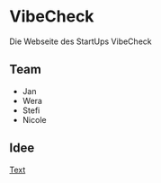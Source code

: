 # VibeCheck
 Die Webseite des StartUps VibeCheck

## Team
- Jan
- Wera
- Stefi
- Nicole

## Idee
[Text](https://google.ch)
